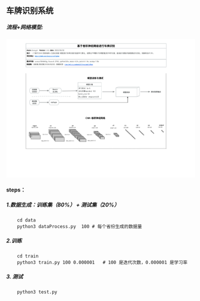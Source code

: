 ## 车牌识别系统
 
##### 流程+网络模型:
 ![model](https://github.com/chengupc/carTeplate/blob/master/Template/imgs/CNN4%2B3.png)

#### steps：
##### 1.数据生成：训练集（80%） + 测试集（20%）  


```
    cd data
    python3 dataProcess.py  100 # 每个省份生成的数据量
```

##### 2.训练

```
    cd train
    python3 train.py 100 0.000001   # 100 是迭代次数，0.000001 是学习率
```
##### 3. 测试
```
    python3 test.py
```
